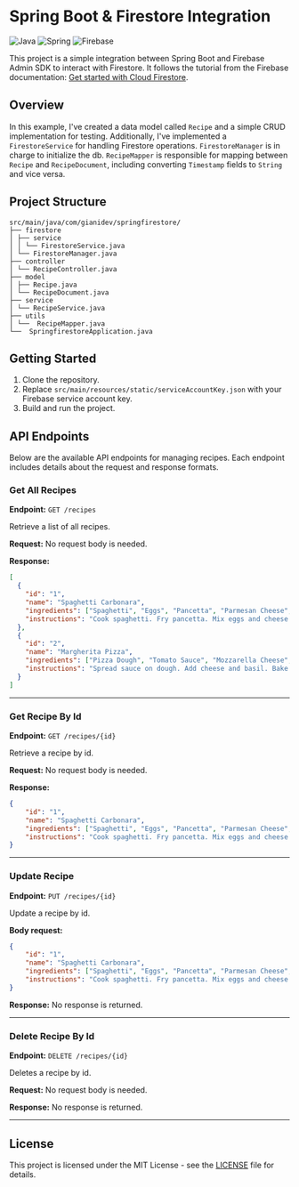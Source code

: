 # Spring Boot & Firestore Integration

![Java](https://img.shields.io/badge/java-%23ED8B00.svg?style=for-the-badge&logo=java&logoColor=white) ![Spring](https://img.shields.io/badge/spring-%236DB33F.svg?style=for-the-badge&logo=spring&logoColor=white) ![Firebase](https://img.shields.io/badge/firebase-ffca28?style=for-the-badge&logo=firebase&logoColor=black)

This project is a simple integration between Spring Boot and Firebase Admin SDK to interact with Firestore. It follows the tutorial from the Firebase documentation: [Get started with Cloud Firestore](https://firebase.google.com/docs/firestore/quickstart#java).

## Overview

In this example, I've created a data model called `Recipe` and a simple CRUD implementation for testing. Additionally, I've implemented a `FirestoreService` for handling Firestore operations. `FirestoreManager` is in charge to initialize the db.
`RecipeMapper` is responsible for mapping between `Recipe` and `RecipeDocument`, including converting `Timestamp` fields to `String` and vice versa.

## Project Structure

```
src/main/java/com/gianidev/springfirestore/
├── firestore
│ ├── service
│ │ └── FirestoreService.java
│ └── FirestoreManager.java
├── controller
│ └── RecipeController.java
├── model
│ ├── Recipe.java
│ └── RecipeDocument.java
├── service
│ └── RecipeService.java
├── utils
│ └──  RecipeMapper.java
└──  SpringfirestoreApplication.java
```

## Getting Started

1. Clone the repository.
2. Replace `src/main/resources/static/serviceAccountKey.json` with your Firebase service account key.
4. Build and run the project.

## API Endpoints

Below are the available API endpoints for managing recipes. Each endpoint includes details about the request and response formats.

### Get All Recipes

**Endpoint:** `GET /recipes`

Retrieve a list of all recipes.

**Request:** No request body is needed.

**Response:**

```json
[
  {
    "id": "1",
    "name": "Spaghetti Carbonara",
    "ingredients": ["Spaghetti", "Eggs", "Pancetta", "Parmesan Cheese", "Black Pepper"],
    "instructions": "Cook spaghetti. Fry pancetta. Mix eggs and cheese. Combine all with pasta."
  },
  {
    "id": "2",
    "name": "Margherita Pizza",
    "ingredients": ["Pizza Dough", "Tomato Sauce", "Mozzarella Cheese", "Basil"],
    "instructions": "Spread sauce on dough. Add cheese and basil. Bake in oven."
  }
]
```
-----
### Get Recipe By Id

**Endpoint:** `GET /recipes/{id}`

Retrieve a recipe by id.

**Request:** No request body is needed.

**Response:**

```json
{
    "id": "1",
    "name": "Spaghetti Carbonara",
    "ingredients": ["Spaghetti", "Eggs", "Pancetta", "Parmesan Cheese", "Black Pepper"],
    "instructions": "Cook spaghetti. Fry pancetta. Mix eggs and cheese. Combine all with pasta."
}
```

-----
### Update Recipe

**Endpoint:** `PUT /recipes/{id}`

Update a recipe by id.

**Body request:**

```json
{
    "id": "1",
    "name": "Spaghetti Carbonara",
    "ingredients": ["Spaghetti", "Eggs", "Pancetta", "Parmesan Cheese", "Black Pepper"],
    "instructions": "Cook spaghetti. Fry pancetta. Mix eggs and cheese. Combine all with pasta."
}
```

**Response:** No response is returned.

-----
### Delete Recipe By Id

**Endpoint:** `DELETE /recipes/{id}`

Deletes a recipe by id.

**Request:** No request body is needed.

**Response:** No response is returned.

-----

## License

This project is licensed under the MIT License - see the [LICENSE](LICENSE) file for details.
